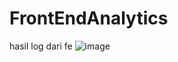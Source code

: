 # FrontEndAnalytics

hasil log dari fe
![image](https://github.com/user-attachments/assets/17e5f9a8-3fe4-4796-b209-e01b3fc1723b)
